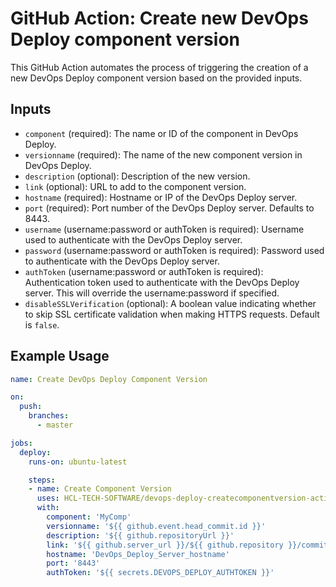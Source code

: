 # GitHub Action: Create new DevOps Deploy component version

This GitHub Action automates the process of triggering the creation of a new DevOps Deploy component version based on the provided inputs.

## Inputs

* `component` (required): The name or ID of the component in DevOps Deploy.
* `versionname` (required): The name of the new component version in DevOps Deploy.
* `description` (optional): Description of the new version.
* `link` (optional): URL to add to the component version.
* `hostname` (required): Hostname or IP of the DevOps Deploy server.
* `port` (required): Port number of the DevOps Deploy server. Defaults to 8443.
* `username` (username:password or authToken is required): Username used to authenticate with the DevOps Deploy server.
* `password` (username:password or authToken is required): Password used to authenticate with the DevOps Deploy server.
* `authToken` (username:password or authToken is required): Authentication token used to authenticate with the DevOps Deploy server.  This will override the username:password if specified.
* `disableSSLVerification` (optional): A boolean value indicating whether to skip SSL certificate validation when making HTTPS requests. Default is `false`.

## Example Usage

```yaml
name: Create DevOps Deploy Component Version

on:
  push:
    branches:
      - master

jobs:
  deploy:
    runs-on: ubuntu-latest

    steps:
    - name: Create Component Version
      uses: HCL-TECH-SOFTWARE/devops-deploy-createcomponentversion-action@v1.32
      with:
        component: 'MyComp'
        versionname: '${{ github.event.head_commit.id }}'
        description: '${{ github.repositoryUrl }}'
        link: '${{ github.server_url }}/${{ github.repository }}/commit/${{ github.event.head_commit.id }}'
        hostname: 'DevOps_Deploy_Server_hostname'
        port: '8443'
        authToken: '${{ secrets.DEVOPS_DEPLOY_AUTHTOKEN }}'
```
